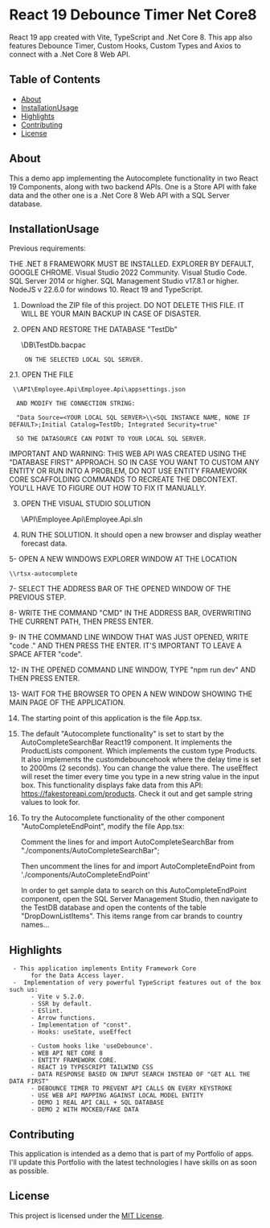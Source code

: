 # React 19 Debounce Timer Net Core8

React 19 app created with Vite, TypeScript and .Net Core 8. This app also features Debounce Timer, Custom Hooks, Custom Types and Axios to connect with a .Net Core 8 Web API. 

## Table of Contents
- [About](#about)
- [InstallationUsage](#installationusage)
- [Highlights](#highlights)
- [Contributing](#contributing)
- [License](#license)

## About
This a demo app implementing the Autocomplete functionality in two React 19 Components, along with two backend APIs. One is a Store API with fake data and the other one is a .Net Core 8 Web API with a SQL Server database.

## InstallationUsage

  Previous requirements:

  THE .NET 8 FRAMEWORK MUST BE INSTALLED.
  EXPLORER BY DEFAULT, GOOGLE CHROME.
  Visual Studio 2022 Community.
  Visual Studio Code.
  SQL Server 2014 or higher.
  SQL Management Studio v17.8.1 or higher.
  NodeJS v 22.6.0 for windows 10.
  React 19 and TypeScript. 
      

1. Download the ZIP file of this project.
   DO NOT DELETE THIS FILE. IT WILL BE YOUR MAIN BACKUP IN CASE OF DISASTER.

2. OPEN AND RESTORE THE DATABASE "TestDb"
   
    \\DB\TestDb.bacpac
    
        ON THE SELECTED LOCAL SQL SERVER.

  2.1. OPEN THE FILE 

     \\API\Employee.Api\Employee.Api\appsettings.json
      
      AND MODIFY THE CONNECTION STRING:
  
      "Data Source=<YOUR LOCAL SQL SERVER>\\<SQL INSTANCE NAME, NONE IF DEFAULT>;Initial Catalog=TestDb; Integrated Security=true"
  
      SO THE DATASOURCE CAN POINT TO YOUR LOCAL SQL SERVER.

IMPORTANT AND WARNING: 
               THIS WEB API WAS CREATED USING THE "DATABASE FIRST" APPROACH. SO IN CASE YOU WANT TO CUSTOM ANY ENTITY OR RUN INTO A PROBLEM, DO NOT USE ENTITY FRAMEWORK CORE SCAFFOLDING COMMANDS TO RECREATE THE DBCONTEXT. YOU'LL HAVE TO FIGURE OUT HOW TO FIX IT MANUALLY.

3. OPEN THE VISUAL STUDIO SOLUTION 

    \\API\Employee.Api\Employee.Api.sln

4. RUN THE SOLUTION. It should open a new browser and display weather
      forecast data.

5- OPEN A NEW WINDOWS EXPLORER WINDOW AT THE LOCATION 

    \\rtsx-autocomplete

7- SELECT THE ADDRESS BAR OF THE OPENED WINDOW OF THE PREVIOUS STEP.

8- WRITE THE COMMAND "CMD" IN THE ADDRESS BAR, OVERWRITING THE CURRENT PATH, THEN PRESS ENTER.

9- IN THE COMMAND LINE WINDOW THAT WAS JUST OPENED, WRITE "code ." AND THEN PRESS THE ENTER. IT'S IMPORTANT TO LEAVE A SPACE AFTER "code".

12- IN THE OPENED COMMAND LINE WINDOW, TYPE "npm run dev" AND THEN PRESS ENTER.

13- WAIT FOR THE BROWSER TO OPEN A NEW WINDOW SHOWING THE MAIN PAGE
    OF THE APPLICATION.

14. The starting point of this application is the file App.tsx.

15. The default "Autocomplete functionality" is set to start by the 
     AutoCompleteSearchBar React19 component. It implements the ProductLists component. Which implements the custom type Products. It also implements the customdebouncehook where the delay time is set to 2000ms (2 seconds). You can change the value there. The useEffect will reset the timer every time you type in a new string value in the input box. This functionality displays fake data from this API: https://fakestoreapi.com/products.
     Check it out and get sample string values to look for.

16. To try the Autocomplete functionality of the other component "AutoCompleteEndPoint", modify the file App.tsx:

     Comment the lines for <AutoCompleteSearchBar></AutoCompleteSearchBar>
     and 
     import AutoCompleteSearchBar from "./components/AutoCompleteSearchBar";

     Then uncomment the lines for <AutoCompleteEndPoint></AutoCompleteEndPoint>
     and
     import AutoCompleteEndPoint from './components/AutoCompleteEndPoint'

    In order to get sample data to search on this AutoCompleteEndPoint component, open the SQL Server Management Studio, then navigate to the TestDB database and open the contents of the table "DropDownListItems". This items range from car brands to country names...

## Highlights

     - This application implements Entity Framework Core 
          for the Data Access layer.   
     -  Implementation of very powerful TypeScript features out of the box such us:
          - Vite v 5.2.0.
          - SSR by default.
          - ESlint.
          - Arrow functions.
          - Implementation of "const".
          - Hooks: useState, useEffect
          
          - Custom hooks like 'useDebounce'.
          - WEB API NET CORE 8
          - ENTITY FRAMEWORK CORE.
          - REACT 19 TYPESCRIPT TAILWIND CSS
          - DATA RESPONSE BASED ON INPUT SEARCH INSTEAD OF "GET ALL THE DATA FIRST"
          - DEBOUNCE TIMER TO PREVENT API CALLS ON EVERY KEYSTROKE
          - USE WEB API MAPPING AGAINST LOCAL MODEL ENTITY
          - DEMO 1 REAL API CALL + SQL DATABASE
          - DEMO 2 WITH MOCKED/FAKE DATA
          
## Contributing
 This application is intended as a demo that is part of my Portfolio of apps. 
 I'll update this Portfolio with the latest technologies I have skills on as soon as possible.

## License
This project is licensed under the [MIT License](LICENSE).
